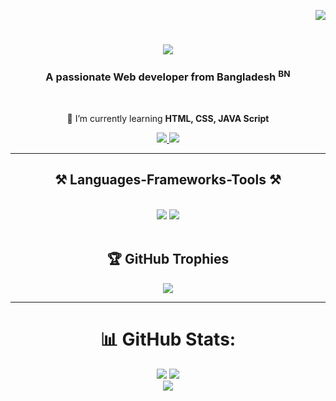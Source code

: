<div align="right">
    
[![](https://visitcount.itsvg.in/api?id=omarfarukbadhon&icon=9&color=0)](https://visitcount.itsvg.in) 

</div>

<h1 align="center">
    <img src="https://readme-typing-svg.herokuapp.com/?font=Righteous&size=35&center=true&vCenter=true&width=500&height=70&duration=4000&lines=Hi+There!+👋;+I'm+Omar+Faruk!;" />
</h1>

<h3 align="center">A passionate Web developer from Bangladesh <sup>BN</sup></h3>

<br/>

<div align="center">
 
 🌱 I’m currently learning **HTML, CSS, JAVA Script**

 </div>
 
<div align="center"> 
  <a href="mailto:omarfarukbadhon@gmail.com">
    <img src="https://img.shields.io/badge/Gmail-333333?style=for-the-badge&logo=gmail&logoColor=red" />
  </a>
  <a href="https://www.linkedin.com/in/omarfarukbadhon/" target="_blank">
    <img src="https://img.shields.io/badge/LinkedIn-0077B5?style=for-the-badge&logo=linkedin&logoColor=white" target="_blank" />
  </a>
</div>

 <hr/>
 
<h2 align="center">⚒️ Languages-Frameworks-Tools ⚒️</h2>
<br/>
<div align="center">
    <img src="https://skillicons.dev/icons?i=html,css,vscode,github" />
    <img src="https://skillicons.dev/icons?i=python,c" /><br>
</div>

<br/>

<div align="center">

## 🏆 GitHub Trophies <br/>
![](https://github-profile-trophy.vercel.app/?username=omarfarukbadhon&theme=flat&no-frame=true&no-bg=false&margin-w=4)

 <hr/>
 </div>

<div align="center">

 # 📊 GitHub Stats:
![](https://github-readme-stats.vercel.app/api?username=omarfarukbadhon&theme=dark&hide_border=true&include_all_commits=true&count_private=true)
![](https://github-readme-streak-stats.herokuapp.com/?user=omarfarukbadhon&theme=dark&hide_border=true)<br/>
![](https://github-readme-stats.vercel.app/api/top-langs/?username=omarfarukbadhon&theme=dark&hide_border=true&include_all_commits=true&count_private=true&layout=compact)

 </div>


<!--
<div align="center">
  <h2>🐍 My Contributions 🐍</h2>
  <br>
  <img alt="snake eating my contributions" src="https://raw.githubusercontent.com/salesp07/salesp07/output/github-contribution-grid-snake.svg" />
  
  <br/><br/><br/>
</div>

<hr/>

<h2 align="center">⚡ Stats ⚡</h2>
<br>
<div align=center>
  <img width=390 src="https://github-readme-streak-stats-salesp07.vercel.app/?user=salesp07&count_private=true&theme=react&border_radius=10" alt="streak stats"/>
  <img width=390 src="https://github-readme-stats-salesp07.vercel.app/api?username=salesp07&count_private=true&show_icons=true&theme=react&rank_icon=github&border_radius=10" alt="readme stats" />
  <br/>
  <img width=325 align="center" src="https://github-readme-stats-salesp07.vercel.app/api/top-langs/?username=salesp07&hide=HTML&langs_count=8&layout=compact&theme=react&border_radius=10&size_weight=0.5&count_weight=0.5&exclude_repo=github-readme-stats" alt="top langs" />
</div>
-->

<br/><br/>

